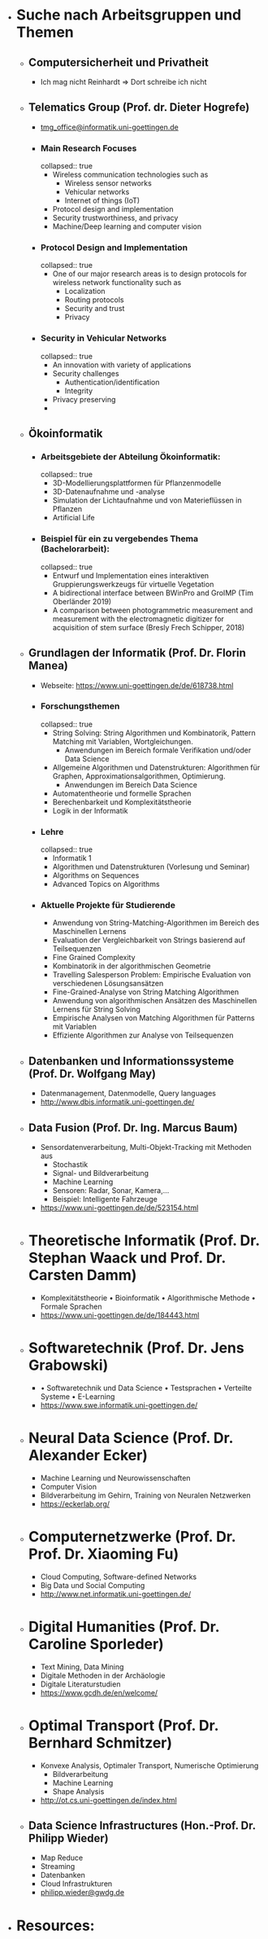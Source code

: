 - # Suche nach Arbeitsgruppen und Themen
	- ## Computersicherheit und Privatheit
		- Ich mag nicht Reinhardt => Dort schreibe ich nicht
	- ## Telematics Group (Prof. dr. Dieter Hogrefe)
		- tmg_office@informatik.uni-goettingen.de
		- ### Main Research Focuses
		  collapsed:: true
			- Wireless communication technologies such as
				- Wireless sensor networks
				- Vehicular networks
				- Internet of things (IoT)
			- Protocol design and implementation
			- Security trustworthiness, and privacy
			- Machine/Deep learning and computer vision
		- ### Protocol Design and Implementation
		  collapsed:: true
			- One of our major research areas is to design protocols for wireless network functionality such as
				- Localization
				- Routing protocols
				- Security and trust
				- Privacy
		- ### Security in Vehicular Networks
		  collapsed:: true
			- An innovation with variety of applications
			- Security challenges
				- Authentication/identification
				- Integrity
			- Privacy preserving
			-
	- ## Ökoinformatik
		- ### Arbeitsgebiete der Abteilung Ökoinformatik:
		  collapsed:: true
			- 3D-Modellierungsplattformen für Pflanzenmodelle
			- 3D-Datenaufnahme und -analyse
			- Simulation der Lichtaufnahme und von Materieflüssen in Pflanzen
			- Artificial Life
		- ### Beispiel für ein zu vergebendes Thema (Bachelorarbeit):
		  collapsed:: true
			- Entwurf und Implementation eines interaktiven Gruppierungswerkzeugs für virtuelle Vegetation
			- A bidirectional interface between BWinPro and GroIMP (Tim Oberländer 2019)
			- A comparison between photogrammetric measurement and measurement with the electromagnetic digitizer for acquisition of stem surface (Bresly Frech Schipper, 2018)
	- ## Grundlagen der Informatik (Prof. Dr. Florin Manea)
		- Webseite: https://www.uni-goettingen.de/de/618738.html
		- ### Forschungsthemen
		  collapsed:: true
			- String Solving: String Algorithmen und Kombinatorik, Pattern Matching mit Variablen, Wortgleichungen.
				- Anwendungen im Bereich formale Verifikation und/oder Data Science
			- Allgemeine Algorithmen und Datenstrukturen: Algorithmen für Graphen, Approximationsalgorithmen, Optimierung.
				- Anwendungen im Bereich Data Science
			- Automatentheorie und formelle Sprachen
			- Berechenbarkeit und Komplexitätstheorie
			- Logik in der Informatik
		- ### Lehre
		  collapsed:: true
			- Informatik 1
			- Algorithmen und Datenstrukturen (Vorlesung und Seminar)
			- Algorithms on Sequences
			- Advanced Topics on Algorithms
		- ### Aktuelle Projekte für Studierende
			- Anwendung von String-Matching-Algorithmen im Bereich des Maschinellen Lernens
			- Evaluation der Vergleichbarkeit von Strings basierend auf Teilsequenzen
			- Fine Grained Complexity
			- Kombinatorik in der algorithmischen Geometrie
			- Travelling Salesperson Problem: Empirische Evaluation von verschiedenen Lösungsansätzen
			- Fine-Grained-Analyse von String Matching Algorithmen
			- Anwendung von algorithmischen Ansätzen des Maschinellen Lernens für String Solving
			- Empirische Analysen von Matching Algorithmen für Patterns mit Variablen
			- Effiziente Algorithmen zur Analyse von Teilsequenzen
	- ## Datenbanken und Informationssysteme (Prof. Dr. Wolfgang May)
		- Datenmanagement, Datenmodelle, Query languages
		- http://www.dbis.informatik.uni-goettingen.de/
	- ## Data Fusion (Prof. Dr. Ing. Marcus Baum)
		- Sensordatenverarbeitung, Multi-Objekt-Tracking mit Methoden aus
			- Stochastik
			- Signal- und Bildverarbeitung
			- Machine Learning
			- Sensoren: Radar, Sonar, Kamera,…
			- Beispiel: Intelligente Fahrzeuge
		- https://www.uni-goettingen.de/de/523154.html
	- # Theoretische Informatik (Prof. Dr. Stephan Waack und Prof. Dr. Carsten Damm)
		- Komplexitätstheorie
		  • Bioinformatik
		  • Algorithmische Methode
		  • Formale Sprachen
		- https://www.uni-goettingen.de/de/184443.html
	- # Softwaretechnik (Prof. Dr. Jens Grabowski)
		- • Softwaretechnik und Data Science
		  • Testsprachen
		  • Verteilte Systeme
		  • E-Learning
		- https://www.swe.informatik.uni-goettingen.de/
	- # Neural Data Science (Prof. Dr. Alexander Ecker)
		- Machine Learning und Neurowissenschaften
		- Computer Vision
		- Bildverarbeitung im Gehirn, Training von Neuralen Netzwerken
		- https://eckerlab.org/
	- # Computernetzwerke (Prof. Dr. Prof. Dr. Xiaoming Fu)
		- Cloud Computing, Software-defined Networks
		- Big Data und Social Computing
		- http://www.net.informatik.uni-goettingen.de/
	- # Digital Humanities (Prof. Dr. Caroline Sporleder)
		- Text Mining, Data Mining
		- Digitale Methoden in der Archäologie
		- Digitale Literaturstudien
		- https://www.gcdh.de/en/welcome/
	- # Optimal Transport (Prof. Dr. Bernhard Schmitzer)
		- Konvexe Analysis, Optimaler Transport, Numerische Optimierung
			- Bildverarbeitung
			- Machine Learning
			- Shape Analysis
		- http://ot.cs.uni-goettingen.de/index.html
	- ## Data Science Infrastructures (Hon.-Prof. Dr. Philipp Wieder)
		- Map Reduce
		- Streaming
		- Datenbanken
		- Cloud Infrastrukturen
		- philipp.wieder@gwdg.de
- # Resources: